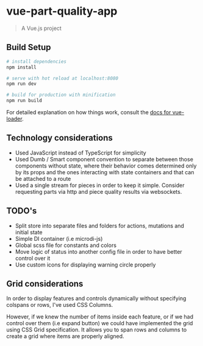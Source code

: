 # vue-part-quality-app

> A Vue.js project

## Build Setup

``` bash
# install dependencies
npm install

# serve with hot reload at localhost:8080
npm run dev

# build for production with minification
npm run build
```

For detailed explanation on how things work, consult the [docs for vue-loader](http://vuejs.github.io/vue-loader).

## Technology considerations

* Used JavaScript instead of TypeScript for simplicity 
* Used Dumb / Smart component convention to separate between those components without state, where their behavior comes determined only by its props and the ones
interacting with state containers and that can be attached to a route
* Used a single stream for pieces in order to keep it simple. Consider requesting parts via http and piece quality results via websockets.

## TODO's

* Split store into separate files and folders for actions, mutations and initial state
* Simple DI container (i.e microdi-js)
* Global scss file for constants and colors
* Move logic of status into another config file in order to have better control over it
* Use custom icons for displaying warning circle properly

## Grid considerations

In order to display features and controls dynamically without specifying colspans or rows, I've used CSS Columns.

However, if we knew the number of items inside each feature, or if we had control over them (i.e expand button) we could have implemented the grid using CSS Grid specification. It allows you to span rows and columns to create a grid where items are properly aligned.

